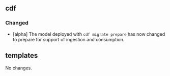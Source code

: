 ## cdf 

### Changed

- [alpha] The model deployed with `cdf migrate prepare` has now changed
to prepare for support of ingestion and consumption.

## templates

No changes.
